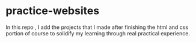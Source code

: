 # practice-websites

 <p>In this repo , I add the projects that I made after finishing the html and css portion of course to solidify my learning through real practical experience.</p>
